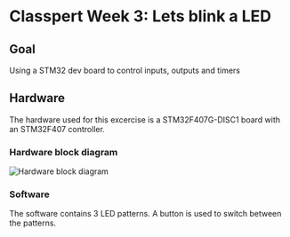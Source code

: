 # Classpert Week 3: Lets blink a LED

## Goal
Using a STM32 dev board to control inputs, outputs and timers

## Hardware
The hardware used for this excercise is a STM32F407G-DISC1 board with an STM32F407 controller.

### Hardware block diagram
![Hardware block diagram](/../images/BlockDiagram_LEDBLINK.png)

### Software
The software contains 3 LED patterns.  A button is used to switch between the patterns.
